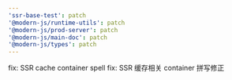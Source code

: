 ```yaml
---
'ssr-base-test': patch
'@modern-js/runtime-utils': patch
'@modern-js/prod-server': patch
'@modern-js/main-doc': patch
'@modern-js/types': patch
---
```


fix: SSR cache container spell
fix: SSR 缓存相关 container 拼写修正
